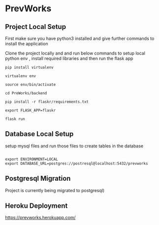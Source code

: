 # PrevWorks

## Project Local Setup 

First make sure you have python3 installed and give further commands to install the application

Clone the project locally and and run below commands to setup local python env , install required libraries and then run the flask app

```
pip install virtualenv

virtualenv env

source env/bin/activate

cd PreWorks/backend

pip install -r flaskr/requirements.txt

export FLASK_APP=flaskr

flask run
```


## Database Local Setup 

setup mysql files and run those files to create tables in the database

```commandline

export ENVIRONMENT=LOCAL
export DATABASE_URL=postgres://postresql@localhost:5432/prevworks

```


## Postgresql Migration 
Project is currently being migrated to postgresql)

## Heroku Deployment

https://prevworks.herokuapp.com/
